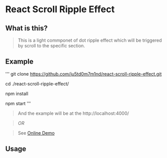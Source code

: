 # React Scroll Ripple Effect

## What is this?
> This is a light commponet of dot ripple effect
> which will be triggered by scroll to the specific section. 

## Example


'''
git clone https://github.com/ju5td0m7m1nd/react-scroll-ripple-effect.git

cd ./react-scroll-ripple-effect/

npm install

npm start
'''
> And the example will be at the http://localhost:4000/

> *OR*

> See [Online Demo](http://www.ju5td0m7m1nd.com/entertainment)
## Usage


